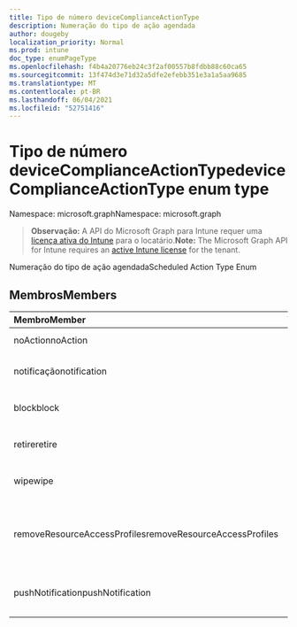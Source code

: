 ```yaml
---
title: Tipo de número deviceComplianceActionType
description: Numeração do tipo de ação agendada
author: dougeby
localization_priority: Normal
ms.prod: intune
doc_type: enumPageType
ms.openlocfilehash: f4b4a20776eb24c3f2af00557b8fdbb88c60ca65
ms.sourcegitcommit: 13f474d3e71d32a5dfe2efebb351e3a1a5aa9685
ms.translationtype: MT
ms.contentlocale: pt-BR
ms.lasthandoff: 06/04/2021
ms.locfileid: "52751416"
---
```

# <a name="devicecomplianceactiontype-enum-type"></a><span data-ttu-id="b8807-103">Tipo de número deviceComplianceActionType</span><span class="sxs-lookup"><span data-stu-id="b8807-103">deviceComplianceActionType enum type</span></span>

<span data-ttu-id="b8807-104">Namespace: microsoft.graph</span><span class="sxs-lookup"><span data-stu-id="b8807-104">Namespace: microsoft.graph</span></span>

> <span data-ttu-id="b8807-105">**Observação:** A API do Microsoft Graph para Intune requer uma [licença ativa do Intune](https://go.microsoft.com/fwlink/?linkid=839381) para o locatário.</span><span class="sxs-lookup"><span data-stu-id="b8807-105">**Note:** The Microsoft Graph API for Intune requires an [active Intune license](https://go.microsoft.com/fwlink/?linkid=839381) for the tenant.</span></span>

<span data-ttu-id="b8807-106">Numeração do tipo de ação agendada</span><span class="sxs-lookup"><span data-stu-id="b8807-106">Scheduled Action Type Enum</span></span>

## <a name="members"></a><span data-ttu-id="b8807-107">Membros</span><span class="sxs-lookup"><span data-stu-id="b8807-107">Members</span></span>
|<span data-ttu-id="b8807-108">Membro</span><span class="sxs-lookup"><span data-stu-id="b8807-108">Member</span></span>|<span data-ttu-id="b8807-109">Valor</span><span class="sxs-lookup"><span data-stu-id="b8807-109">Value</span></span>|<span data-ttu-id="b8807-110">Descrição</span><span class="sxs-lookup"><span data-stu-id="b8807-110">Description</span></span>|
|:---|:---|:---|
|<span data-ttu-id="b8807-111">noAction</span><span class="sxs-lookup"><span data-stu-id="b8807-111">noAction</span></span>|<span data-ttu-id="b8807-112">0</span><span class="sxs-lookup"><span data-stu-id="b8807-112">0</span></span>|<span data-ttu-id="b8807-113">Nenhuma ação</span><span class="sxs-lookup"><span data-stu-id="b8807-113">No Action</span></span>|
|<span data-ttu-id="b8807-114">notificação</span><span class="sxs-lookup"><span data-stu-id="b8807-114">notification</span></span>|<span data-ttu-id="b8807-115">1</span><span class="sxs-lookup"><span data-stu-id="b8807-115">1</span></span>|<span data-ttu-id="b8807-116">Enviar notificação</span><span class="sxs-lookup"><span data-stu-id="b8807-116">Send Notification</span></span>|
|<span data-ttu-id="b8807-117">block</span><span class="sxs-lookup"><span data-stu-id="b8807-117">block</span></span>|<span data-ttu-id="b8807-118">2</span><span class="sxs-lookup"><span data-stu-id="b8807-118">2</span></span>|<span data-ttu-id="b8807-119">Bloquear o dispositivo no AAD</span><span class="sxs-lookup"><span data-stu-id="b8807-119">Block the device in AAD</span></span>|
|<span data-ttu-id="b8807-120">retire</span><span class="sxs-lookup"><span data-stu-id="b8807-120">retire</span></span>|<span data-ttu-id="b8807-121">3</span><span class="sxs-lookup"><span data-stu-id="b8807-121">3</span></span>|<span data-ttu-id="b8807-122">Retirar o dispositivo</span><span class="sxs-lookup"><span data-stu-id="b8807-122">Retire the device</span></span>|
|<span data-ttu-id="b8807-123">wipe</span><span class="sxs-lookup"><span data-stu-id="b8807-123">wipe</span></span>|<span data-ttu-id="b8807-124">4 </span><span class="sxs-lookup"><span data-stu-id="b8807-124">4</span></span>|<span data-ttu-id="b8807-125">Apagar o dispositivo</span><span class="sxs-lookup"><span data-stu-id="b8807-125">Wipe the device</span></span>|
|<span data-ttu-id="b8807-126">removeResourceAccessProfiles</span><span class="sxs-lookup"><span data-stu-id="b8807-126">removeResourceAccessProfiles</span></span>|<span data-ttu-id="b8807-127">5 </span><span class="sxs-lookup"><span data-stu-id="b8807-127">5</span></span>|<span data-ttu-id="b8807-128">Remover Perfis de Acesso a Recursos do dispositivo</span><span class="sxs-lookup"><span data-stu-id="b8807-128">Remove Resource Access Profiles from the device</span></span>|
|<span data-ttu-id="b8807-129">pushNotification</span><span class="sxs-lookup"><span data-stu-id="b8807-129">pushNotification</span></span>|<span data-ttu-id="b8807-130">9 </span><span class="sxs-lookup"><span data-stu-id="b8807-130">9</span></span>|<span data-ttu-id="b8807-131">Enviar notificação por push para o dispositivo</span><span class="sxs-lookup"><span data-stu-id="b8807-131">Send push notification to device</span></span>|




